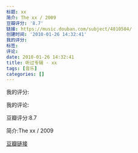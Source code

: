 ```yaml
---
标题: xx
简介: The xx / 2009
豆瓣评分: '8.7'
链接: https://music.douban.com/subject/4010504/
创建时间: '2010-01-26 14:32:41'
我的评分:
标签:
评论:
date: 2010-01-26 14:32:41
title: 听过专辑 - xx
tags: [音乐]
categories: []
---
```


我的评分:

我的评论:

豆瓣评分:8.7

简介:The xx / 2009

[豆瓣链接](https://music.douban.com/subject/4010504/)

